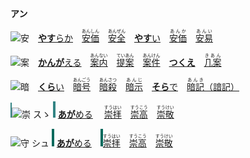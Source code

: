 **アン**

<img src="https://glyphwiki.org/glyph/u5b89.svg" width="24" height="24" alt="安">　[**やす**らか](https://jisho.org/search/やすらか)　<ins>[<ruby>安価<rt>あんしん</rt></ruby>](https://jisho.org/search/安心)</ins>　<ins>[<ruby>安全<rt>あんぜん</rt></ruby>](https://jisho.org/search/安全)</ins>　<ins>[**やす**い](https://jisho.org/search/やすらか)</ins>　[<ruby>安価<rt>あんか</rt></ruby>](https://jisho.org/search/安価)　[<ruby>安易<rt>あんい</rt></ruby>](https://jisho.org/search/安易)

<img src="https://glyphwiki.org/glyph/u6848.svg" width="24" height="24" alt="案">　[**かんが**える](https://jisho.org/search/かんがえる)　<ins>[<ruby>案内<rt>あんない</rt></ruby>](https://jisho.org/search/案内)</ins>　[<ruby>提案<rt>ていあん</rt></ruby>](https://jisho.org/search/提案)　[<ruby>案件<rt>あんけん</rt></ruby>](https://jisho.org/search/案件)　[**つくえ**](https://jisho.org/search/かんがえる)　[<ruby>几案<rt>きあん</rt></ruby>](https://jisho.org/search/几案)

<img src="https://glyphwiki.org/glyph/u6697.svg" width="24" height="24" alt="暗">　<ins>[**くら**い](https://jisho.org/search/暗い)</ins>　<ins>[<ruby>暗号<rt>あんごう</rt></ruby>](https://jisho.org/search/暗号)</ins>　<ins>[<ruby>暗殺<rt>あんさつ</rt></ruby>](https://jisho.org/search/暗殺)</ins>　[<ruby>暗示<rt>あんじ</rt></ruby>](https://jisho.org/search/暗示)　[**そら**で](https://jisho.org/search/空で)　[<ins><ruby>暗記<rt>あんき</rt></ruby></ins>（諳記）](https://jisho.org/search/暗記)


<img src="lgd.svg" width="2" height="24"><img src="https://glyphwiki.org/glyph/u5d07.svg" width="24" height="24" alt="崇"> <kbd>スゝ</kbd> <img src="lgd.svg"> [**あが**める](https://jisho.org/search/崇める)　 [<ruby>崇拝<rt>すうはい</rt></ruby>](https://jisho.org/search/崇拝)</ins>　[<ruby>崇高<rt>すうこう</rt></ruby>](https://jisho.org/search/崇高)　[<ruby>崇敬<rt>すうけい</rt></ruby>](https://jisho.org/search/崇敬)

<img src="https://glyphwiki.org/glyph/u5b88.svg" width="24" height="24" alt="守"> <kbd>シュ</kbd> <img src="l.svg"> [**あが**める](https://jisho.org/search/崇める)　<img src="l.svg">[<ruby>崇拝<rt>すうはい</rt></ruby>](https://jisho.org/search/崇拝)</ins>　[<ruby>崇高<rt>すうこう</rt></ruby>](https://jisho.org/search/崇高)　[<ruby>崇敬<rt>すうけい</rt></ruby>](https://jisho.org/search/崇敬)
